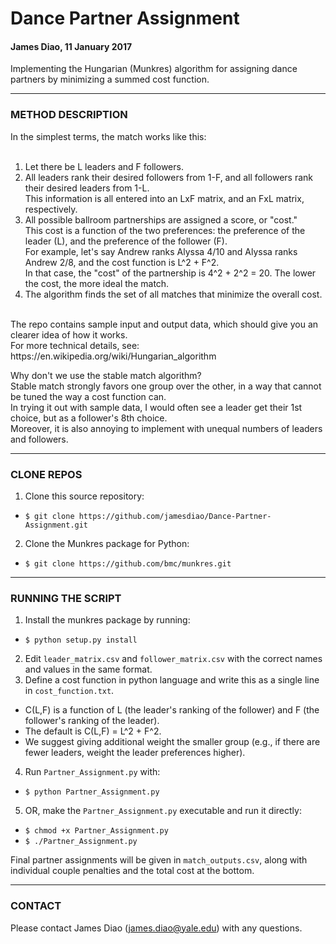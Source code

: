 # Dance Partner Assignment

#### James Diao, 11 January 2017

Implementing the Hungarian (Munkres) algorithm for assigning dance partners by minimizing a summed cost function. 


-------------------------------------------------------------

### METHOD DESCRIPTION

In the simplest terms, the match works like this:  
<br />
1. Let there be L leaders and F followers.  
2. All leaders rank their desired followers from 1-F, and all followers rank their desired leaders from 1-L.  
This information is all entered into an LxF matrix, and an FxL matrix, respectively.  
3. All possible ballroom partnerships are assigned a score, or "cost."  
This cost is a function of the two preferences: the preference of the leader (L), and the preference of the follower (F).  
For example, let's say Andrew ranks Alyssa 4/10 and Alyssa ranks Andrew 2/8, and the cost function is L^2 + F^2.  
In that case, the "cost" of the partnership is 4^2 + 2^2 = 20. The lower the cost, the more ideal the match.  
4. The algorithm finds the set of all matches that minimize the overall cost.  
<br />
The repo contains sample input and output data, which should give you an clearer idea of how it works. 
<br />
For more technical details, see: https://en.wikipedia.org/wiki/Hungarian_algorithm


Why don't we use the stable match algorithm?  
Stable match strongly favors one group over the other, in a way that cannot be tuned the way a cost function can.  
In trying it out with sample data, I would often see a leader get their 1st choice, but as a follower's 8th choice.  
Moreover, it is also annoying to implement with unequal numbers of leaders and followers. 


-------------------------------------------------------------

### CLONE REPOS

1. Clone this source repository: <br />
 - `$ git clone https://github.com/jamesdiao/Dance-Partner-Assignment.git`  
2. Clone the Munkres package for Python:  
 - `$ git clone https://github.com/bmc/munkres.git`

-------------------------------------------------------------

### RUNNING THE SCRIPT

1. Install the munkres package by running:  
 - `$ python setup.py install`  
2. Edit `leader_matrix.csv` and `follower_matrix.csv` with the correct names and values in the same format.  
3. Define a cost function in python language and write this as a single line in `cost_function.txt`.  
 - C(L,F) is a function of L (the leader's ranking of the follower) and F (the follower's ranking of the leader).  
 - The default is C(L,F) = L^2 + F^2.  
 - We suggest giving additional weight the smaller group (e.g., if there are fewer leaders, weight the leader preferences higher).  
4. Run `Partner_Assignment.py` with:  
 - `$ python Partner_Assignment.py`
5. OR, make the `Partner_Assignment.py` executable and run it directly:  
 - `$ chmod +x Partner_Assignment.py`
 - `$ ./Partner_Assignment.py`  

Final partner assignments will be given in `match_outputs.csv`, along with individual couple penalties and the total cost at the bottom. 

-----------------------------------------------------------------

### CONTACT  

Please contact James Diao (james.diao@yale.edu) with any questions. 

<br />
<br />
<br />



